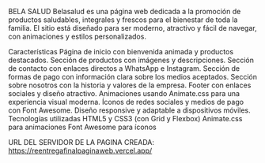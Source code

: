 BELA SALUD
Belasalud es una página web dedicada a la promoción de productos saludables, integrales y frescos para el bienestar de toda la familia. El sitio está diseñado para ser moderno, atractivo y fácil de navegar, con animaciones y estilos personalizados.

Características Página de inicio con bienvenida animada y productos destacados. Sección de productos con imágenes y descripciones. Sección de contacto con enlaces directos a WhatsApp e Instagram. Sección de formas de pago con información clara sobre los medios aceptados. Sección sobre nosotros con la historia y valores de la empresa. Footer con enlaces sociales y diseño atractivo. Animaciones usando Animate.css para una experiencia visual moderna. Íconos de redes sociales y medios de pago con Font Awesome. Diseño responsive y adaptable a dispositivos móviles. Tecnologías utilizadas HTML5 y CSS3 (con Grid y Flexbox) Animate.css para animaciones Font Awesome para íconos

URL DEL SERVIDOR DE LA PAGINA CREADA:
https://reentregafinalpaginaweb.vercel.app/
